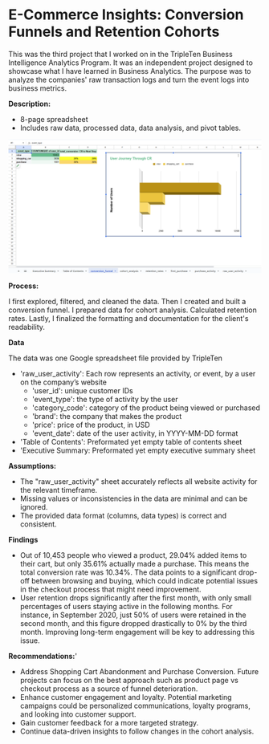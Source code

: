 # E-Commerce Insights: Conversion Funnels and Retention Cohorts

This was the third project that I worked on in the TripleTen Business Intelligence Analytics Program. It was an independent project designed to showcase what I have learned in Business Analytics. The purpose was to analyze the companies' raw transaction logs and turn the event logs into business metrics.

**Description:**

- 8-page spreadsheet
- Includes raw data, processed data, data analysis, and pivot tables.

![User Journey Through CR](https://github.com/Parkerjcow/Data_projects_Tripleten/blob/E-Commerce-Insights-Conversion-Funnels-and-Retention-Cohorts/User%20Journey%20Through%20CR.png?raw=true)

**Process:**

I first explored, filtered, and cleaned the data. Then I created and built a conversion funnel. I prepared data for cohort analysis. Calculated retention rates. Lastly, I finalized the formatting and documentation for the client's readability.

**Data**

The data was one Google spreadsheet file provided by TripleTen

- 'raw_user_activity': Each row represents an activity, or event, by a user on the company’s website
  - 'user_id': unique customer IDs
  - 'event_type': the type of activity by the user
  - 'category_code': category of the product being viewed or purchased
  - 'brand': the company that makes the product
  - 'price': price of the product, in USD
  - 'event_date': date of the user activity, in YYYY-MM-DD format
- 'Table of Contents': Preformated yet empty table of contents sheet
- 'Executive Summary: Preformated yet empty executive summary sheet

**Assumptions:**

- The "raw_user_activity" sheet accurately reflects all website activity for the relevant timeframe.
- Missing values or inconsistencies in the data are minimal and can be ignored.
- The provided data format (columns, data types) is correct and consistent.

**Findings** 
- Out of 10,453 people who viewed a product, 29.04% added items to their cart, but only 35.61% actually made a purchase. This means the total conversion rate was 10.34%. The data points to a significant drop-off between browsing and buying, which could indicate potential issues in the checkout process that might need improvement.
- User retention drops significantly after the first month, with only small percentages of users staying active in the following months. For instance, in September 2020, just 50% of users were retained in the second month, and this figure dropped drastically to 0% by the third month. Improving long-term engagement will be key to addressing this issue.


**Recommendations:**'

- Address Shopping Cart Abandonment and Purchase Conversion. Future projects can focus on the best approach such as product page vs checkout process as a source of funnel deterioration.
- Enhance customer engagement and loyalty. Potential marketing campaigns could be personalized communications, loyalty programs, and looking into customer support.
- Gain customer feedback for a more targeted strategy.
- Continue data-driven insights to follow changes in the cohort analysis.
